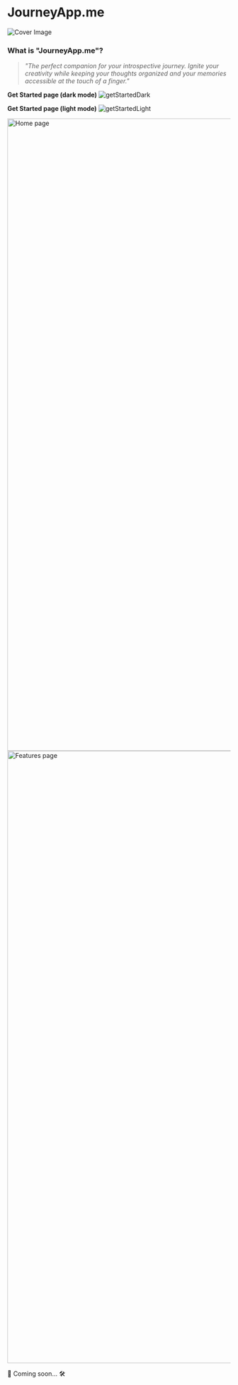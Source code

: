 # JourneyApp.me

![Cover Image](https://winapps-solutions-llc.s3.us-west-2.amazonaws.com/products/journey-app/JourneyAppDocumentationCoverImage.png)

### What is "JourneyApp.me"?

> _"The perfect companion for your introspective journey. Ignite your creativity while keeping your thoughts organized and your memories accessible at the touch of a finger."_

**Get Started page (dark mode)**
![getStartedDark](https://github.com/user-attachments/assets/4abe9023-ebda-41a7-beef-c49ad4014c79)

**Get Started page (light mode)**
![getStartedLight](https://github.com/user-attachments/assets/d71f43d8-8d4f-4f8c-82b5-caf14e49d50c)

<img width="1423" alt="Home page" src="https://github.com/user-attachments/assets/3fbb31de-a1f6-4169-a398-ab6e34526f24" />

<img width="1378" alt="Features page" src="https://github.com/user-attachments/assets/6ed37287-a60d-4bd0-8437-e8d332871d7c" />

🚧 Coming soon... 🛠️

